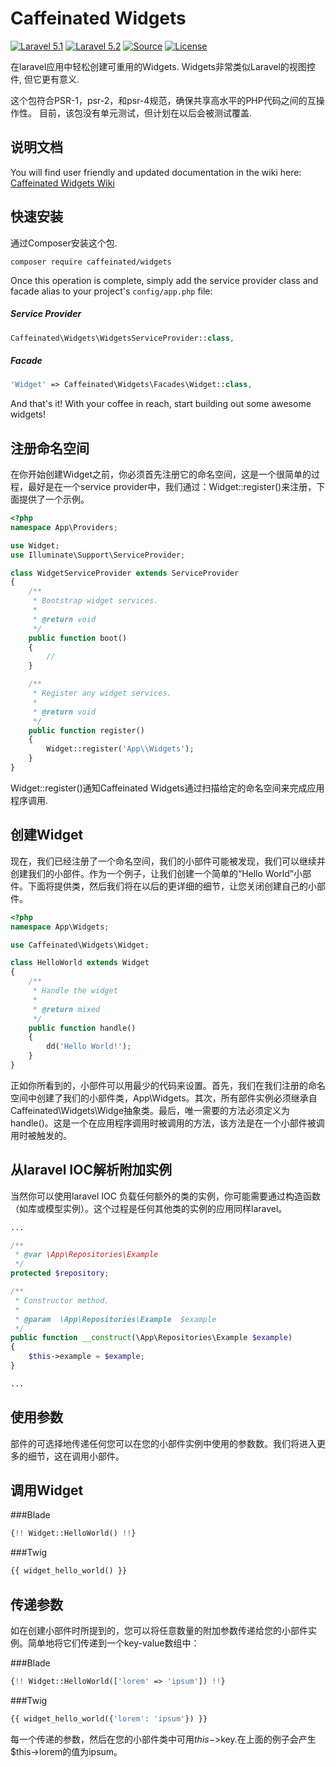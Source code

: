 Caffeinated Widgets
=================
[![Laravel 5.1](https://img.shields.io/badge/Laravel-5.1-orange.svg?style=flat-square)](http://laravel.com)
[![Laravel 5.2](https://img.shields.io/badge/Laravel-5.2-orange.svg?style=flat-square)](http://laravel.com)
[![Source](http://img.shields.io/badge/source-caffeinated/menus-blue.svg?style=flat-square)](https://github.com/caffeinated/menus)
[![License](http://img.shields.io/badge/license-MIT-brightgreen.svg?style=flat-square)](https://tldrlegal.com/license/mit-license)

在laravel应用中轻松创建可重用的Widgets. Widgets非常类似Laravel的视图控件, 但它更有意义.

这个包符合PSR-1，psr-2，和psr-4规范，确保共享高水平的PHP代码之间的互操作性。 目前，该包没有单元测试，但计划在以后会被测试覆盖.

说明文档
-------------
You will find user friendly and updated documentation in the wiki here: [Caffeinated Widgets Wiki](https://github.com/caffeinated/widgets/wiki)

快速安装
------------------
通过Composer安装这个包.

```
composer require caffeinated/widgets
```

Once this operation is complete, simply add the service provider class and facade alias to your project's `config/app.php` file:

##### Service Provider
```php
Caffeinated\Widgets\WidgetsServiceProvider::class,
```

##### Facade
```php
'Widget' => Caffeinated\Widgets\Facades\Widget::class,
```

And that's it! With your coffee in reach, start building out some awesome widgets!

注册命名空间
------------------
在你开始创建Widget之前，你必须首先注册它的命名空间，这是一个很简单的过程，最好是在一个service provider中，我们通过：Widget::register()来注册，下面提供了一个示例。
```php
<?php
namespace App\Providers;

use Widget;
use Illuminate\Support\ServiceProvider;

class WidgetServiceProvider extends ServiceProvider
{
    /**
     * Bootstrap widget services.
     *
     * @return void
     */
    public function boot()
    {
        //
    }

    /**
     * Register any widget services.
     *
     * @return void
     */
    public function register()
    {
        Widget::register('App\\Widgets');
    }
}
```

Widget::register()通知Caffeinated Widgets通过扫描给定的命名空间来完成应用程序调用.

创建Widget
------------------
现在，我们已经注册了一个命名空间，我们的小部件可能被发现，我们可以继续并创建我们的小部件。作为一个例子，让我们创建一个简单的“Hello World”小部件。下面将提供类，然后我们将在以后的更详细的细节，让您关闭创建自己的小部件。
```php
<?php
namespace App\Widgets;

use Caffeinated\Widgets\Widget;

class HelloWorld extends Widget
{
    /**
     * Handle the widget
     *
     * @return mixed
     */
    public function handle()
    {
        dd('Hello World!');
    }
}
```

正如你所看到的，小部件可以用最少的代码来设置。首先，我们在我们注册的命名空间中创建了我们的小部件类，App\Widgets。其次，所有部件实例必须继承自Caffeinated\Widgets\Widge抽象类。最后，唯一需要的方法必须定义为handle()。这是一个在应用程序调用时被调用的方法，该方法是在一个小部件被调用时被触发的。

从laravel IOC解析附加实例
------------------
当然你可以使用laravel IOC 负载任何额外的类的实例，你可能需要通过构造函数（如库或模型实例）。这个过程是任何其他类的实例的应用同样laravel。
```php
...

/**
 * @var \App\Repositories\Example
 */
protected $repository;

/**
 * Constructor method.
 * 
 * @param  \App\Repositories\Example  $example
 */
public function __construct(\App\Repositories\Example $example)
{
    $this->example = $example;
}

...
```
使用参数
------------------
部件的可选择地传递任何您可以在您的小部件实例中使用的参数数。我们将进入更多的细节，这在调用小部件。

调用Widget
------------------
###Blade
```php
{!! Widget::HelloWorld() !!}
```
###Twig
```php
{{ widget_hello_world() }}
```
传递参数
------------------

如在创建小部件时所提到的，您可以将任意数量的附加参数传递给您的小部件实例。简单地将它们传递到一个key-value数组中：

###Blade
```php
{!! Widget::HelloWorld(['lorem' => 'ipsum']) !!}
```
###Twig
```php
{{ widget_hello_world({'lorem': 'ipsum'}) }}
```
每一个传递的参数，然后在您的小部件类中可用$this->$key.在上面的例子会产生$this->lorem的值为ipsum。
